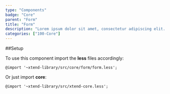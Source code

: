 ```yaml
---
type: "Components"
badge: "Core"
parent: "Form"
title: "Form"
description: "Lorem ipsum dolor sit amet, consectetur adipiscing elit. Nunc tempus laoreet leo sit amet iaculis."
categories: ["100-Core"]
---
```


##Setup

To use this component import the **less** files accordingly:

```less
@import '~xtend-library/src/core/form/form.less';
```

Or just import **core**:

```less
@import '~xtend-library/src/xtend-core.less';
```

